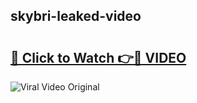 ## skybri-leaked-video 

# <h2><a href="http://freeplayer.one?title=skybri-leaked-video&ref=21J">🔗 Click to Watch 👉🔴 VIDEO</a></h2>

<a href="http://freeplayer.one?title=skybri-leaked-video&ref=21J" rel="nofollow" data-target="animated-image.originalLink"><img src="https://i.ibb.co.com/xMMVF88/686577567.gif" alt="Viral Video Original" style="max-width: 100%; display: inline-block;" data-target="animated-image.originalImage"></a>

